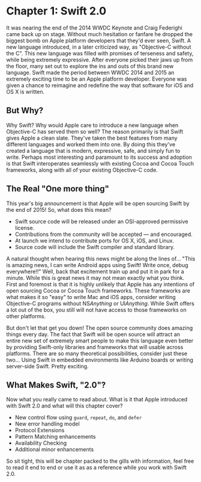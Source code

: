 # Chapter 1: Swift 2.0

It was nearing the end of the 2014 WWDC Keynote and Craig Federighi came back up on stage. Without much hesitation or fanfare he dropped the biggest bomb on Apple platform developers that they'd ever seen, Swift. A new language introduced, in a later criticized way, as "Objective-C without the C". This new language was filled with promises of terseness and safety, while being extremely expressive. After everyone picked their jaws up from the floor, many set out to explore the ins and outs of this brand new language. Swift made the period between WWDC 2014 and 2015 an extremely exciting time to be an Apple platform developer. Everyone was given a chance to reimagine and redefine the way that software for iOS and OS X is written.

## But Why?

Why Swift? Why would Apple care to introduce a new language when Objective-C has served them so well? The reason primarily is that Swift gives Apple a clean slate. They've taken the best features from many different languages and worked them into one. By doing this they've created a language that is modern, expressive, safe, and simply fun to write. Perhaps most interesting and paramount to its success and adoption is that Swift interoperates seamlessly with existing Cocoa and Cocoa Touch frameworks, along with all of your existing Objective-C code.

## The Real "One more thing"

This year's big announcement is that Apple will be open sourcing Swift by the end of 2015! So, what does this mean?

- Swift source code will be released under an OSI-approved permissive license.
- Contributions from the community will be accepted — and encouraged.
- At launch we intend to contribute ports for OS X, iOS, and Linux.
- Source code will include the Swift compiler and standard library.

A natural thought when hearing this news might be along the lines of... "This is amazing news, I can write Android apps using Swift! Write once, debug everywhere!!" Well, back that excitement train up and put it in park for a minute. While this is great news it may not mean exactly what you think. First and foremost is that it is highly unlikely that Apple has any intentions of open sourcing Cocoa or Cocoa Touch frameworks. These frameworks are what makes it so "easy" to write Mac and iOS apps, consider writing Objective-C programs without NS*Anything* or UI*Anything*. While Swift offers a lot out of the box, you still will not have access to those frameworks on other platforms.

But don't let that get you down! The open source community does amazing things every day. The fact that Swift will be open source will attract an entire new set of extremely smart people to make this language even better by providing Swift-only libraries and frameworks that will usable across platforms. There are so many theoretical possibilities, consider just these two... Using Swift in embedded environments like Arduino boards or writing server-side Swift. Pretty exciting.

## What Makes Swift, "2.0"?

Now what you really came to read about. What is it that Apple introduced with Swift 2.0 and what will this chapter cover?

- New control flow using `guard`, `repeat`, `do`, and `defer`
- New error handling model
- Protocol Extensions
- Pattern Matching enhancements
- Availability Checking
- Additional minor enhancements

So sit tight, this will be chapter packed to the gills with information, feel free to read it end to end or use it as as a reference while you work with Swift 2.0.
